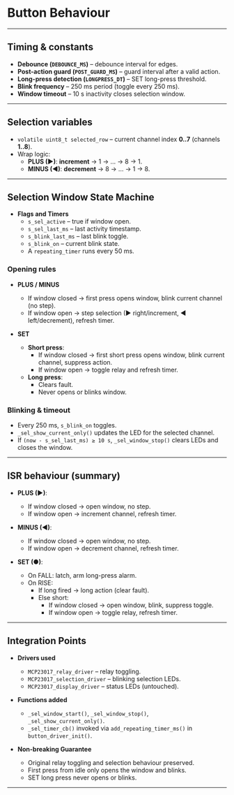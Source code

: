 # Button Behaviour 

---

## Timing & constants

- **Debounce (`DEBOUNCE_MS`)** – debounce interval for edges.  
- **Post-action guard (`POST_GUARD_MS`)** – guard interval after a valid action.  
- **Long-press detection (`LONGPRESS_DT`)** – SET long-press threshold.  
- **Blink frequency** – 250 ms period (toggle every 250 ms).  
- **Window timeout** – 10 s inactivity closes selection window.  

---

## Selection variables

- `volatile uint8_t selected_row` – current channel index **0..7** (channels **1..8**).  
- Wrap logic:
  - **PLUS (▶)**: **increment** → 1 → … → 8 → 1.  
  - **MINUS (◀)**: **decrement** → 8 → … → 1 → 8.  

---

## Selection Window State Machine

- **Flags and Timers**
  - `s_sel_active` – true if window open.  
  - `s_sel_last_ms` – last activity timestamp.  
  - `s_blink_last_ms` – last blink toggle.  
  - `s_blink_on` – current blink state.  
  - A `repeating_timer` runs every 50 ms.  

### Opening rules
- **PLUS / MINUS**  
  - If window closed → first press opens window, blink current channel (no step).  
  - If window open → step selection (▶ right/increment, ◀ left/decrement), refresh timer.  

- **SET**  
  - **Short press**:  
    - If window closed → first short press opens window, blink current channel, suppress action.  
    - If window open → toggle relay and refresh timer.  
  - **Long press**:  
    - Clears fault.  
    - Never opens or blinks window.  

### Blinking & timeout
- Every 250 ms, `s_blink_on` toggles.  
- `_sel_show_current_only()` updates the LED for the selected channel.  
- If `(now - s_sel_last_ms) ≥ 10 s`, `_sel_window_stop()` clears LEDs and closes the window.  

---

## ISR behaviour (summary)

- **PLUS (▶)**:  
  - If window closed → open window, no step.  
  - If window open → increment channel, refresh timer.  

- **MINUS (◀)**:  
  - If window closed → open window, no step.  
  - If window open → decrement channel, refresh timer.  

- **SET (●)**:  
  - On FALL: latch, arm long-press alarm.  
  - On RISE:  
    - If long fired → long action (clear fault).  
    - Else short:  
      - If window closed → open window, blink, suppress toggle.  
      - If window open → toggle relay, refresh timer.  

---

## Integration Points

- **Drivers used**  
  - `MCP23017_relay_driver` – relay toggling.  
  - `MCP23017_selection_driver` – blinking selection LEDs.  
  - `MCP23017_display_driver` – status LEDs (untouched).  

- **Functions added**  
  - `_sel_window_start()`, `_sel_window_stop()`, `_sel_show_current_only()`.  
  - `_sel_timer_cb()` invoked via `add_repeating_timer_ms()` in `button_driver_init()`.  

- **Non-breaking Guarantee**  
  - Original relay toggling and selection behaviour preserved.  
  - First press from idle only opens the window and blinks.  
  - SET long press never opens or blinks.  

---
